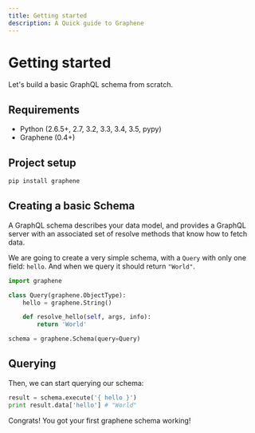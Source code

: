 ```yaml
---
title: Getting started
description: A Quick guide to Graphene
---
```


# Getting started

Let's build a basic GraphQL schema from scratch.


## Requirements

- Python (2.6.5+, 2.7, 3.2, 3.3, 3.4, 3.5, pypy)
- Graphene (0.4+)


## Project setup

```bash
pip install graphene
```

## Creating a basic Schema

A GraphQL schema describes your data model, and provides a GraphQL server with an associated set of resolve methods that know how to fetch data.

We are going to create a very simple schema, with a `Query` with only one field: `hello`. And when we query it should return `"World"`.


```python
import graphene

class Query(graphene.ObjectType):
    hello = graphene.String()

    def resolve_hello(self, args, info):
        return 'World'

schema = graphene.Schema(query=Query)
```


## Querying

Then, we can start querying our schema:

```python
result = schema.execute('{ hello }')
print result.data['hello'] # "World"
```

Congrats! You got your first graphene schema working!
